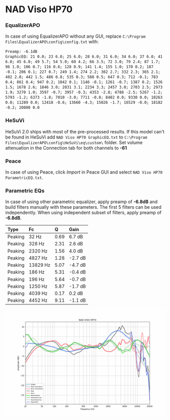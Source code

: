 # NAD Viso HP70

### EqualizerAPO
In case of using EqualizerAPO without any GUI, replace `C:\Program Files\EqualizerAPO\config\config.txt`
with:
```
Preamp: -6.1dB
GraphicEQ: 21 0.0; 23 6.0; 25 6.0; 28 6.0; 31 6.0; 34 6.0; 37 6.0; 41 6.0; 45 6.0; 49 5.7; 54 5.0; 60 4.2; 66 3.5; 72 3.0; 79 2.4; 87 1.7; 96 1.0; 106 0.7; 116 0.6; 128 0.9; 141 1.4; 155 1.0; 170 0.2; 187 -0.1; 206 0.1; 227 0.7; 249 1.4; 274 2.2; 302 2.7; 332 2.3; 365 2.1; 402 2.0; 442 1.5; 486 0.8; 535 0.3; 588 0.5; 647 0.3; 712 -0.1; 783 0.4; 861 0.4; 947 0.2; 1042 0.1; 1146 -0.1; 1261 -0.7; 1387 0.2; 1526 1.5; 1678 2.6; 1846 3.0; 2031 3.1; 2234 3.3; 2457 3.0; 2703 2.5; 2973 1.9; 3270 1.0; 3597 -0.7; 3957 -0.3; 4353 -2.8; 4788 -2.5; 5267 -1.2; 5793 -1.2; 6373 -1.8; 7010 -3.0; 7711 -0.8; 8482 0.0; 9330 0.0; 10263 0.0; 11289 0.0; 12418 -0.6; 13660 -4.3; 15026 -1.7; 16529 -0.0; 18182 -0.2; 20000 0.0
```

### HeSuVi
HeSuVi 2.0 ships with most of the pre-processed results. If this model can't be found in HeSuVi add
`NAD Viso HP70 GraphicEQ.txt` to `C:\Program Files\EqualizerAPO\config\HeSuVi\eq\custom\` folder.
Set volume attenuation in the Connection tab for both channels to **-61**

### Peace
In case of using Peace, click *Import* in Peace GUI and select `NAD Viso HP70 ParametricEQ.txt`.

### Parametric EQs
In case of using other parametric equalizer, apply preamp of **-6.8dB** and build filters manually
with these parameters. The first 5 filters can be used independently.
When using independent subset of filters, apply preamp of **-6.8dB**.

| Type    | Fc       |    Q | Gain    |
|:--------|:---------|:-----|:--------|
| Peaking | 32 Hz    | 0.69 | 6.7 dB  |
| Peaking | 328 Hz   | 2.31 | 2.6 dB  |
| Peaking | 2320 Hz  | 1.56 | 4.0 dB  |
| Peaking | 4827 Hz  | 1.28 | -2.7 dB |
| Peaking | 13829 Hz | 5.07 | -4.7 dB |
| Peaking | 186 Hz   | 5.31 | -0.4 dB |
| Peaking | 196 Hz   | 5.64 | -0.7 dB |
| Peaking | 1250 Hz  | 5.87 | -1.7 dB |
| Peaking | 4039 Hz  | 0.17 | 0.2 dB  |
| Peaking | 4452 Hz  | 9.11 | -1.1 dB |

![](https://raw.githubusercontent.com/jaakkopasanen/AutoEq/master/results/oratory1990/harman_over-ear_2018/NAD%20Viso%20HP70/NAD%20Viso%20HP70.png)